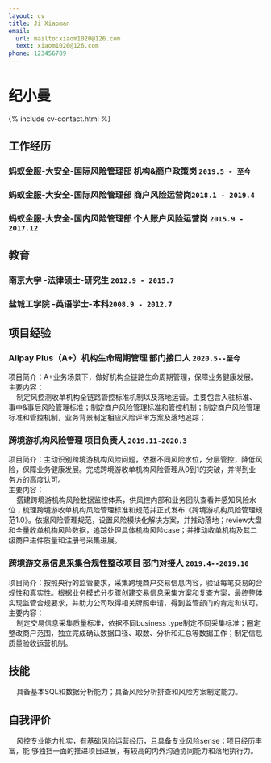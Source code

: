 ```yaml
---
layout: cv
title: Ji Xiaoman
email:
  url: mailto:xiaom1020@126.com
  text: xiaom1020@126.com
phone: 123456789
---
```


# **纪小曼**

<!--
include contact information from the front matter
Supported arguments:
    - homepage: url, text
    - phone
    - email
-->

{% include cv-contact.html %}

## 工作经历

### **蚂蚁金服-大安全-国际风险管理部** 机构&商户政策岗 `2019.5 - 至今`

### **蚂蚁金服-大安全-国际风险管理部** 商户风险运营岗`2018.1 - 2019.4`

### **蚂蚁金服-大安全-国内风险管理部** 个人账户风险运营岗 `2015.9 - 2017.12`

## 教育

### **南京大学** -法律硕士-研究生 `2012.9 - 2015.7`

### **盐城工学院** -英语学士-本科`2008.9 - 2012.7`

## 项目经验

### **Alipay Plus（A+）机构生命周期管理  部门接口人**  `2020.5--至今`
项目简介：A+业务场景下，做好机构全链路生命周期管理，保障业务健康发展。<br/>
主要内容：<br/>
&nbsp;&nbsp;&nbsp;&nbsp;制定风控测收单机构全链路管控标准机制以及落地运营。主要包含入驻标准、事中&事后风险管理标准；制定商户风险管理标准和管控机制；制定商户风险管理标准和管控机制，业务背景制定相应风险评审方案及落地追踪；<br/>

### **跨境游机构风险管理  项目负责人** `2019.11-2020.3`
项目简介：主动识别跨境游机构风险问题，依据不同风险水位，分层管控，降低风险，保障业务健康发展。完成跨境游收单机构风险管理从0到1的突破，并得到业务方的高度认可。<br/>
主要内容：<br/>
&nbsp;&nbsp;&nbsp;&nbsp;搭建跨境游机构风险数据监控体系，供风控内部和业务团队查看并感知风险水位；梳理跨境游收单机构风险管理标准和规范并正式发布《跨境游机构风险管理规范1.0》。依据风险管理规范，设置风险模块化解决方案，并推动落地；review大盘和全量收单机构风险数据，追踪处理具体机构风险case；并推动收单机构及其二级商户进件质量和注册号采集进展。

### **跨境游交易信息采集合规性整改项目  部门对接人** `2019.4--2019.10`
项目简介：按照央行的监管要求，采集跨境商户交易信息内容，验证每笔交易的合规性和真实性。根据业务模式分步骤创建交易信息采集方案和复查方案，最终整体实现监管合规要求，并助力公司取得相关牌照申请，得到监管部门的肯定和认可。<br/>
主要内容：<br/>
&nbsp;&nbsp;&nbsp;&nbsp;制定交易信息采集质量标准，依据不同business type制定不同采集标准；圈定整改商户范围，独立完成确认数据口径、取数、分析和汇总等数据工作；制定信息质量验收运营机制。<br/>

## 技能
&nbsp;&nbsp;&nbsp;&nbsp;具备基本SQL和数据分析能力；具备风险分析排查和风险方案制定能力。<br/>

## 自我评价
&nbsp;&nbsp;&nbsp;&nbsp;风控专业能力扎实，有基础风险运营经历，且具备专业风险sense；项目经历丰富，能
够独挡一面的推进项目进展，有较高的内外沟通协同能力和落地执行力。<br/>
